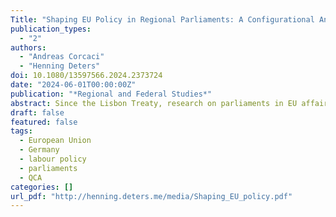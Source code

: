 ```yaml
---
Title: "Shaping EU Policy in Regional Parliaments: A Configurational Analysis of the Posted Workers Directive in Germany"
publication_types:
  - "2"
authors:
  - "Andreas Corcaci"
  - "Henning Deters"
doi: 10.1080/13597566.2024.2373724
date: "2024-06-01T00:00:00Z"
publication: "*Regional and Federal Studies*"
abstract: Since the Lisbon Treaty, research on parliaments in EU affairs turned to the regional level, but few studies ask how subnational legislators engage with the substance of EU policies. We examine this topic based on statements by the parliamentary groups in all German Landtage concerning the reform of the Posted Workers Directive, which became particularly salient when the European Court of Justice liberalized wage clauses in state procurement law. Under which conditions did the parliamentary groups support the reform? Our configurational analysis reveals that a left party identity is the only necessary attribute for support, and that it becomes sufficient in conjunction with the group being in opposition or with state policy being affected by European jurisprudence. We find little evidence that the local economic context mattered. The results partly confirm research on the Europeanization of state procurement law but highlight the importance of policy shaping from below.
draft: false
featured: false
tags:
  - European Union
  - Germany
  - labour policy
  - parliaments
  - QCA
categories: []
url_pdf: "http://henning.deters.me/media/Shaping_EU_policy.pdf"
---
```

